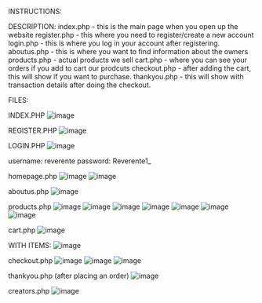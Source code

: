 INSTRUCTIONS:




DESCRIPTION:
index.php - this is the main page when you open up the website
register.php - this where you need to register/create a new account
login.php - this is where you log in your account after registering.
aboutus.php - this is where you want to find information about the owners
products.php - actual products we sell
cart.php - where you can see your orders if you add to cart our prodcuts
checkout.php - after adding the cart, this will show if you want to purchase.
thankyou.php - this will show with transaction details after doing the checkout.



FILES:

INDEX.PHP
![image](https://github.com/user-attachments/assets/5d608923-f303-4f26-bc34-b7fe2d6535bc)


REGISTER.PHP
![image](https://github.com/user-attachments/assets/6baab530-fed1-41af-a337-757a3b27bb94)

LOGIN.PHP
![image](https://github.com/user-attachments/assets/2e4196a5-a3de-4586-bed7-0692636bf5f1)

username: reverente
password: Reverente1_

homepage.php
![image](https://github.com/user-attachments/assets/5d8caf04-4bea-4d0b-8b39-3de6a20ab947)
![image](https://github.com/user-attachments/assets/3d1cde13-52d0-434f-9c51-d953ea5289ab)

aboutus.php
![image](https://github.com/user-attachments/assets/6cede35b-703f-4476-886d-09651924c0e8)

products.php
![image](https://github.com/user-attachments/assets/23aa6045-5292-4a6e-b097-849b0592113b)
![image](https://github.com/user-attachments/assets/32906ab6-982a-4d3a-a558-d5adb3d985f6)
![image](https://github.com/user-attachments/assets/ed0f442c-839c-4d13-8274-8a75759c6a73)
![image](https://github.com/user-attachments/assets/2abe82ae-f57b-48ab-9e21-2e1f0a9f33a9)
![image](https://github.com/user-attachments/assets/cc7ac56a-928c-4c6b-97de-877db2c46a6a)
![image](https://github.com/user-attachments/assets/da0e3c2d-25d3-4790-8495-17006187c904)
![image](https://github.com/user-attachments/assets/df0f0d5d-c8b2-45d3-9390-3b206fb116a5)


cart.php
![image](https://github.com/user-attachments/assets/b4727010-ffcb-432d-abdd-51c50b0bb018)

WITH ITEMS:
![image](https://github.com/user-attachments/assets/62c865f5-9fa9-4dea-9680-32b90aeac908)

checkout.php
![image](https://github.com/user-attachments/assets/477b3799-75f9-4131-afaf-0b0267ad5c36)
![image](https://github.com/user-attachments/assets/a6f7531c-9bc1-4735-a903-a5a86235e4e1)
![image](https://github.com/user-attachments/assets/c5346909-da4d-4f5a-8fe4-ded9467960b5)

thankyou.php (after placing an order)
![image](https://github.com/user-attachments/assets/f76f22c5-d94f-4074-a34e-9e724971c47f)

creators.php
![image](https://github.com/user-attachments/assets/7d034253-ba7a-4ca0-9dd4-eaf871a73301)








